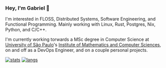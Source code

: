 ### Hey, I'm Gabriel 👋

I'm interested in FLOSS, Distributed Systems, Software Engineering, and Functional Programming. Mainly working with Linux, Rust, Postgres, Nix, Python, and C/C++.


I'm currently working torwards a MSc degree in Computer Science at [University of São Paulo](https://usp.br)'s [Institute of Mathematics and Computer Sciences](https://www.icmc.usp.br/en/), on and off as a DevOps Engineer, and on a couple personal projects.

[![stats](https://github-readme-stats.vercel.app/api?username=misterio77&theme=material-palenight)](https://github.com/Misterio77)
[![langs](https://github-readme-stats.vercel.app/api/top-langs/?username=misterio77&exclude_repo=dotfiles&langs_count=8&layout=compact&theme=material-palenight)](https://github.com/Misterio77?tab=repositories)
